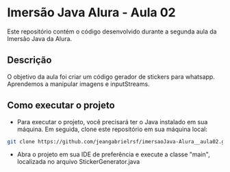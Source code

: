 # Imersão Java Alura - Aula 02
Este repositório contém o código desenvolvido durante a segunda aula da Imersão Java da Alura.

## Descrição
O objetivo da aula foi criar um código gerador de stickers para whatsapp. Aprendemos a manipular imagens e inputStreams.

## Como executar o projeto
- Para executar o projeto, você precisará ter o Java instalado em sua máquina. Em seguida, clone este repositório em sua máquina local:
```bash
git clone https://github.com/jeangabrielrsf/imersaoJava-Alura__aula02.git
```
- Abra o projeto em sua IDE de preferência e execute a classe "main", localizada no arquivo StickerGenerator.java
